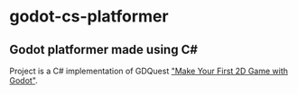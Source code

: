 # godot-cs-platformer
## Godot platformer made using C#

Project is a C# implementation of GDQuest ["Make Your First 2D Game with Godot"](https://www.youtube.com/watch?v=Mc13Z2gboEk).
